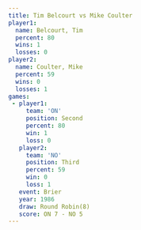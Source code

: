 ```yaml
---
title: Tim Belcourt vs Mike Coulter
player1:             
  name: Belcourt, Tim
  percent: 80        
  wins: 1            
  losses: 0          
player2:             
  name: Coulter, Mike
  percent: 59        
  wins: 0            
  losses: 1          
games:
 - player1:          
     team: 'ON'      
     position: Second
     percent: 80     
     win: 1          
     loss: 0         
   player2:         
     team: 'NO'     
     position: Third
     percent: 59    
     win: 0         
     loss: 1        
   event: Brier        
   year: 1986          
   draw: Round Robin(8)
   score: ON 7 - NO 5  
---
```

